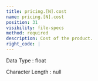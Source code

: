 ```yaml
---
title: pricing.[N].cost
name: pricing.[N].cost
position: 31
visibility: file-specs
method: required
description: Cost of the product.
right_code: |
---
```


Data Type
: float

Character Length
: null

